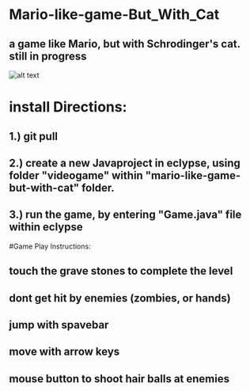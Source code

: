 # Mario-like-game-But_With_Cat
## a game like Mario, but with Schrodinger's cat. still in progress

![alt text](https://github.com/Adamdand/blob/Mario-like-game-But_With_Cat/GamePlay.jpg?raw=true)

# install Directions:
## 1.) git pull
## 2.) create a new Javaproject in eclypse, using folder "videogame" within "mario-like-game-but-with-cat" folder.
## 3.) run the game, by entering "Game.java" file within eclypse

#Game Play Instructions:
## touch the grave stones to complete the level
## dont get hit by enemies (zombies, or hands)
## jump with spavebar
## move with arrow keys
## mouse button to shoot hair balls at enemies

